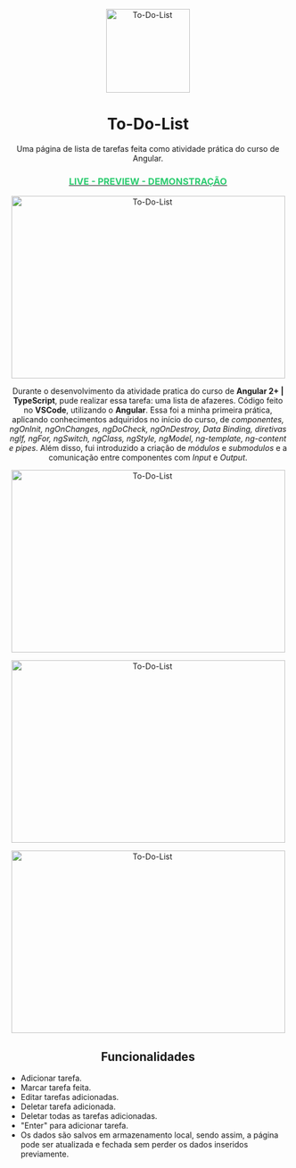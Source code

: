 <p align="center"><img src="https://user-images.githubusercontent.com/120461225/217238461-2bdbc081-7f49-4fb9-9d1a-0ce316b66101.png" alt="To-Do-List" height="150" width="150"></p>
<h1 align="center">To-Do-List</h1>
<p align="center">Uma página de lista de tarefas feita como atividade prática do curso de Angular.</p>
<h3 align="center"><u><a href="https://fern4nde5.github.io/ToDoList/"><span style="color:#2ecc71">LIVE - PREVIEW - DEMONSTRA&Ccedil;&Atilde;O</span></a></u></h3>

<p align="center"><img src="https://user-images.githubusercontent.com/120461225/217240032-b4781d0f-951e-4edb-b495-884cb7036097.png" alt="To-Do-List" height="327" width="491"></p>

<p style="text-align:center">Durante o desenvolvimento da atividade pratica do curso de <strong>Angular 2+ | TypeScript</strong>, pude realizar essa tarefa: uma lista de afazeres. C&oacute;digo feito no <strong>VSCode</strong>, utilizando o <strong>Angular</strong>. Essa foi a minha primeira pr&aacute;tica, aplicando conhecimentos adquiridos no in&iacute;cio do curso, de <em>componentes, ngOnInit, ngOnChanges, ngDoCheck, ngOnDestroy, Data Binding, diretivas ngIf, ngFor, ngSwitch, ngClass, ngStyle, ngModel, ng-template, ng-content e pipes</em>. Al&eacute;m disso, fui introduzido a cria&ccedil;&atilde;o de <em>m&oacute;dulos</em> e <em>submodulos&nbsp;</em>e a comunica&ccedil;&atilde;o entre componentes com <em>Input </em>e <em>Output</em>.</p>

<p align="center"><img src="https://user-images.githubusercontent.com/120461225/217246723-001dbb1c-1243-4944-9a1b-397842d86ce4.png" alt="To-Do-List" height="327" width="491"></p>
<p align="center"><img src="https://user-images.githubusercontent.com/120461225/217246741-cf52700e-dc6b-42f7-a344-dabfee9e6bcb.png" alt="To-Do-List" height="327" width="491"></p>
<p align="center"><img src="https://user-images.githubusercontent.com/120461225/217246755-7bbb533f-bc5c-4a48-92b5-9ae507cc03ef.png" alt="To-Do-List" height="327" width="491"></p>


<h2 align="center">Funcionalidades</h2>

- Adicionar tarefa.
- Marcar tarefa feita.
- Editar tarefas adicionadas.
- Deletar tarefa adicionada.
- Deletar todas as tarefas adicionadas.
- "Enter" para adicionar tarefa.
- Os dados são salvos em armazenamento local, sendo assim, a página pode ser atualizada e fechada sem perder os dados inseridos previamente.
